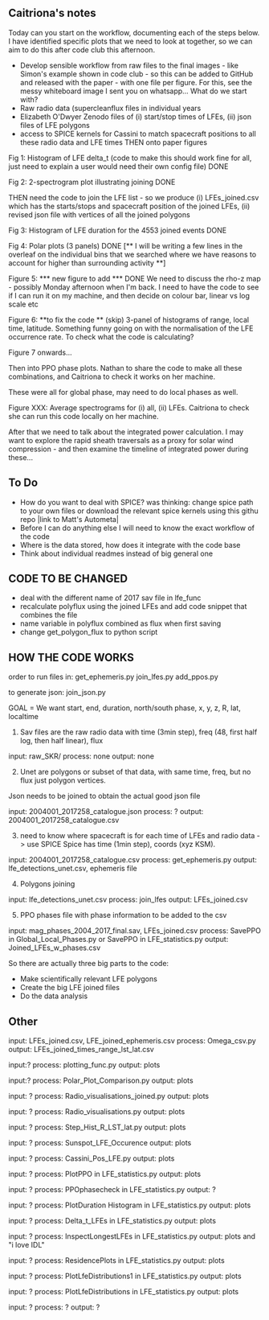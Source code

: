 Caitriona's notes
-----------------
Today can you start on the workflow, documenting each of the steps below. I have identified specific plots that we need to look at together, so we can aim to do this after code club this afternoon.
- Develop sensible workflow from raw files to the final images - like Simon's example shown in code club - so this can be added to GitHub and released with the paper - with one file per figure.
For this, see the messy whiteboard image I sent you on whatsapp...
What do we start with?
- Raw radio data (supercleanflux files in individual years
- Elizabeth O'Dwyer Zenodo files of (i) start/stop times of LFEs, (ii) json files of LFE polygons
- access to SPICE kernels for Cassini to match spacecraft positions to all these radio data and LFE times
THEN onto paper figures

Fig 1: Histogram of LFE delta_t (code to make this should work fine for all, just need to explain a user would need their own config file) DONE

Fig 2: 2-spectrogram plot illustrating joining DONE

THEN need the code to join the LFE list - so we produce (i) LFEs_joined.csv which has the starts/stops and spacecraft position of the joined LFEs, (ii) revised json file with vertices of all the joined polygons

Fig 3: Histogram of LFE duration for the 4553 joined events DONE

Fig 4: Polar plots (3 panels) DONE
[** I will be writing a few lines in the overleaf on the individual bins that we searched where we have reasons to account for higher than surrounding activity **]

Figure 5: *** new figure to add *** DONE
We need to discuss the rho-z map - possibly Monday afternoon when I'm back. I need to have the code to see if I can run it on my machine, and then decide on colour bar, linear vs log scale etc

Figure 6: **to fix the code ** (skip)
3-panel of histograms of range, local time, latitude. Something funny going on with the normalisation of the LFE occurrence rate. To check what the code is calculating?

Figure 7 onwards...

Then into PPO phase plots. Nathan to share the code to make all these combinations, and Caitriona to check it works on her machine.

These were all for global phase, may need to do local phases as well.

Figure XXX: Average spectrograms for (i) all, (ii) LFEs. Caitriona to check she can run this code locally on her machine.

After that we need to talk about the integrated power calculation. I may want to explore the rapid sheath traversals as a proxy for solar wind compression - and then examine the timeline of integrated power during these...

To Do
-----

- How do you want to deal with SPICE? was thinking: change spice path to your own files or download the relevant spice kernels using this githu repo |link to Matt's Autometa|
- Before I can do anything else I will need to know the exact workflow of the code
- Where is the data stored, how does it integrate with the code base
- Think about individual readmes instead of big general one

CODE TO BE CHANGED
------------------
- deal with the different name of 2017 sav file in lfe_func
- recalculate polyflux using the joined LFEs and add code snippet that combines the file
- name variable in polyflux combined as flux when first saving
- change get_polygon_flux to python script

HOW THE CODE WORKS
------------------

order to run files in:
get_ephemeris.py
join_lfes.py
add_ppos.py

to generate json:
join_json.py

GOAL = We want start, end, duration, north/south phase, x, y, z, R, lat, localtime

1) Sav files are the raw radio data with time (3min step), freq (48, first half log, then half linear), flux

input: raw_SKR/
process: none
output: none

2) Unet are polygons or subset of that data, with same time, freq, but no flux just polygon vertices.

Json needs to be joined to obtain the actual good json file

input: 2004001_2017258_catalogue.json
process: ?
output: 2004001_2017258_catalogue.csv

3) need to know where spacecraft is for each time of LFEs and radio data -> use SPICE Spice has time (1min step), coords (xyz KSM).

input: 2004001_2017258_catalogue.csv
process: get_ephemeris.py
output: lfe_detections_unet.csv, ephemeris file

4) Polygons joining

input: lfe_detections_unet.csv
process: join_lfes
output: LFEs_joined.csv

5) PPO phases file with phase information to be added to the csv

input: mag_phases_2004_2017_final.sav, LFEs_joined.csv
process: SavePPO in Global_Local_Phases.py or SavePPO in LFE_statistics.py
output: Joined_LFEs_w_phases.csv

So there are actually three big parts to the code:
- Make scientifically relevant LFE polygons
- Create the big LFE joined files
- Do the data analysis

Other
-----

input: LFEs_joined.csv, LFE_joined_ephemeris.csv
process: Omega_csv.py
output: LFEs_joined_times_range_lst_lat.csv

input:?
process: plotting_func.py
output: plots

input:?
process: Polar_Plot_Comparison.py
output: plots

input: ?
process: Radio_visualisations_joined.py
output: plots

input: ?
process: Radio_visualisations.py
output: plots

input: ?
process: Step_Hist_R_LST_lat.py
output: plots

input: ?
process: Sunspot_LFE_Occurence
output: plots

input: ?
process: Cassini_Pos_LFE.py
output: plots

input: ?
process: PlotPPO in LFE_statistics.py
output: plots

input: ?
process: PPOphasecheck in LFE_statistics.py
output: ?

input: ?
process: PlotDuration Histogram in LFE_statistics.py
output: plots

input: ?
process: Delta_t_LFEs in LFE_statistics.py
output: plots

input: ?
process: InspectLongestLFEs in LFE_statistics.py
output: plots and "i love IDL"

input: ?
process: ResidencePlots in LFE_statistics.py
output: plots

input: ?
process: PlotLfeDistributions1 in LFE_statistics.py
output: plots

input: ?
process: PlotLfeDistributions in LFE_statistics.py
output: plots

input: ?
process: ?
output: ?